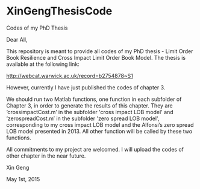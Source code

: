 # XinGengThesisCode
Codes of my PhD Thesis

Dear All,

This repository is meant to provide all codes of my PhD thesis - Limit Order Book Resilience and Cross Impact Limit Order Book Model. The thesis is available at the following link:

http://webcat.warwick.ac.uk/record=b2754878~S1

However, currently I have just published the codes of chapter 3.

We should run two Matlab functions, one function in each subfolder of Chapter 3, in order to generate the results of this chapter. They are ‘crossimpactCost.m’ in the subfolder 'cross impact LOB model' and ‘zerospreadCost.m’ in the subfolder 'zero spread LOB model', corresponding to my cross impact LOB model and the Alfonsi’s zero spread LOB model presented in 2013. All other function will be called by these two functions.

All commitments to my project are welcomed. I will upload the codes of other chapter in the near future.

Xin Geng

May 1st, 2015
